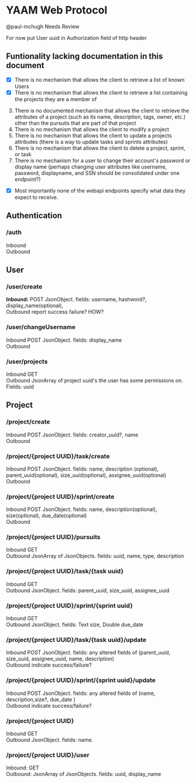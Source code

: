 # YAAM Web Protocol
@paul-mchugh Needs Review

For now put User uuid in Authorization field of http header

## Funtionality lacking documentation in this document
- [x]  There is no mechanism that allows the client to retrieve a list of known Users
- [x] There is no mechanism that allows the client to retrieve a list containing the projects they are a member of
3. There is no documented mechanism that allows the client to retrieve the attributes of a project (such as its name, description, tags, owner, etc.) other than the pursuits that are part of that project
4. There is no mechanism that allows the client to modify a project
5. There is no mechanism that allows the client to update a projects attributes (there is a way to update tasks and sprints attributes)
6. There is no mechanism that allows the client to delete a project, sprint, or task
7. There is no mechanism for a user to change their account's password or display name (perhaps changing user attributes like username, password, displayname, and SSN should be consolidated under one endpoint?)
- [x] Most importantly none of the webapi endpoints specify what data they expect to receive.

## Authentication
### /auth
Inbound  
Outbound  

## User
### /user/create
__Inbound:__  POST JsonObject. fields: username, hashword?, display_name(optional),  
Outbound  report success failure? HOW?  
### /user/changeUsername  
Inbound  POST JsonObject. fields: display_name  
Outbound    

### /user/projects
Inbound GET  
Outbound JsonArray of project uuid's the user has some permissions on. Fields: uuid  

## Project
### /project/create
Inbound  POST JsonObject. fields: creator_uuid?, name  
Outbound  
### /project/{project UUID}/task/create
Inbound  POST JsonObject. fields: name, description (optional), parent_uuid(optional), size_uuid(optional), assignee_uuid(optional)  
Outbound  
### /project/{project UUID}/sprint/create
Inbound  POST JsonObject. fields: name, description(optional), size(optional), due_date(optional)  
Outbound  


### /project/{project UUID}/pursuits
Inbound   GET  
Outbound  JsonArray of JsonObjects. fields: uuid, name, type, description

### /project/{project UUID}/task/{task uuid}  
Inbound  GET  
Outbound  JsonObject. fields: parent_uuid, size_uuid, assignee_uuid
### /project/{project UUID}/sprint/{sprint uuid}
Inbound  GET  
Outbound  JsonObject. fields: Text size, Double due_date

### /project/{project UUID}/task/{task uuid}/update
Inbound  POST JsonObject. fields: any altered fields of (parent_uuid, size_uuid, assignee_uuid, name, description)  
Outbound  indicate success/failure?  
### /project/{project UUID}/sprint/{sprint uuid}/update
Inbound  POST JsonObject. fields: any altered fields of (name, description,size?, due_date )  
Outbound  indicate success/failure?  

### /project/{project UUID}
Inbound GET  
Outbound JsonObject. fields: name.

### /project/{project UUID}/user
Inbound: GET  
Outbound: JsonArray of JsonObjects. fields: uuid, display_name
